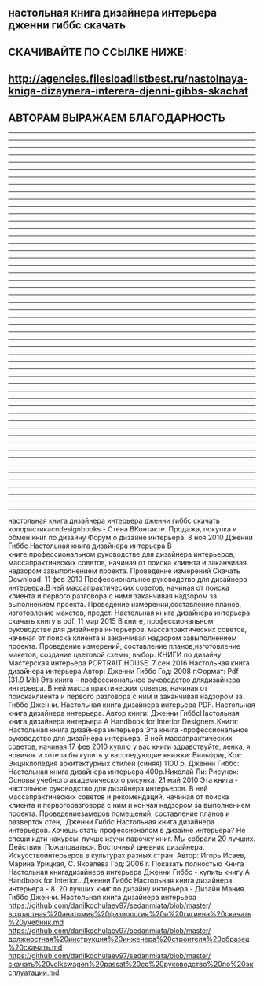 настольная книга дизайнера интерьера дженни гиббс скачать
--------------------------------------------------
СКАЧИВАЙТЕ ПО ССЫЛКЕ НИЖЕ:
--------------------------------------------------
http://agencies.filesloadlistbest.ru/nastolnaya-kniga-dizaynera-interera-djenni-gibbs-skachat
--------------------------------------------------
АВТОРАМ ВЫРАЖАЕМ БЛАГОДАРНОСТЬ
--------------------------------------------------
--------------------------------------------------
--------------------------------------------------
--------------------------------------------------
--------------------------------------------------
--------------------------------------------------
--------------------------------------------------
--------------------------------------------------
--------------------------------------------------
--------------------------------------------------
--------------------------------------------------
--------------------------------------------------
--------------------------------------------------
--------------------------------------------------
--------------------------------------------------
--------------------------------------------------
--------------------------------------------------
--------------------------------------------------
--------------------------------------------------
--------------------------------------------------
--------------------------------------------------
--------------------------------------------------
--------------------------------------------------
--------------------------------------------------
--------------------------------------------------
--------------------------------------------------
--------------------------------------------------
--------------------------------------------------
--------------------------------------------------
--------------------------------------------------
--------------------------------------------------
--------------------------------------------------
--------------------------------------------------
--------------------------------------------------
--------------------------------------------------
--------------------------------------------------
--------------------------------------------------
--------------------------------------------------
--------------------------------------------------
--------------------------------------------------
--------------------------------------------------
--------------------------------------------------
--------------------------------------------------
--------------------------------------------------
--------------------------------------------------
--------------------------------------------------
--------------------------------------------------
--------------------------------------------------
--------------------------------------------------
--------------------------------------------------
--------------------------------------------------
--------------------------------------------------
--------------------------------------------------
настольная книга дизайнера интерьера дженни гиббс скачать колористикаcndesignbooks - Стена  ВКонтакте. Продажа, покупка и обмен книг по дизайну  Форум о дизайне интерьера. 8 ноя 2010  Дженни Гиббс  Настольная книга дизайнера интерьера  В книге,профессиональном руководстве для дизайнера интерьеров, массапрактических советов, начиная от поиска клиента и заканчивая надзором завыполнением проекта. Проведение измерений  Скачать  Download. 11 фев 2010  Профессиональное руководство для дизайнера интерьера.В ней массапрактических советов, начиная от поиска клиента и первого разговора с ними заканчивая надзором за выполнением проекта. Проведение измерений,составление планов, изготовление макетов, предст. Настольная книга дизайнера интерьера скачать книгу в pdf. 11 мар 2015  В книге, профессиональном руководстве для дизайнера интерьеров, массапрактических советов, начиная от поиска клиента и заканчивая надзором завыполнением проекта. Проведение измерений, составление планов,изготовление макетов, создание цветовой схемы, выбор. КНИГИ по дизайну  Мастерская интерьера PORTRAIT HOUSE. 7 сен 2016  Настольная книга дизайнера интерьера Автор: Дженни Гиббс Год: 2008 г.Формат: Pdf (31.9 Mb) Эта книга - профессиональное руководство длядизайнера интерьера. В ней масса практических советов, начиная от поискаклиента и первого разговора с ним и заканчивая надзором за. Гиббс Дженни. Настольная книга дизайнера интерьера PDF. Настольная книга дизайнера интерьера. Автор книги: Дженни ГиббсНастольная книга дизайнера интерьера A Handbook for Interior Designers.Книга: Настольная книга дизайнера интерьера Эта книга -профессиональное руководство для дизайнера интерьера. В ней массапрактических советов, начиная
17 фев 2010  куплю у вас книги здравствуйте, ленка, я новичок и хотела бы купить у васследующие книжки: Вильфрид Кох: Энциклопедия архитектурных стилей (синяя) 1100 р. Дженни Гиббс: Настольная книга дизайнера интерьера 400р.Николай Ли: Рисунок: Основы учебного академического рисунка. 21 май 2010  Эта книга - настольное руководство для дизайнера интерьеров. В ней массапрактических советов и рекомендаций, начиная от поиска клиента и первогоразговора с ним и кончая надзором за выполнением проекта. Проведениезамеров помещений, составление планов и разверток стен,. Дженни Гиббс Настольная книга дизайнера интерьеров. Хочешь стать профессионалом в дизайне интерьера? Не спеши идти накурсы, лучше изучи парочку книг. Мы собрали 20 лучших. Действия. Пожаловаться. Восточный дневник дизайнера. Искусствоинтерьеров в культурах разных стран. Автор: Игорь Исаев, Марина Урицкая, С. Яковлева Год: 2006 г. Показать полностью  Книга Настольная книгадизайнера интерьера Дженни Гиббс - купить книгу A Handbook for Interior.. Дженни Гиббс  Настольная книга дизайнера интерьера - 8. 20 лучших книг по дизайну интерьера - Дизайн Мания. Гиббс Дженни. Настольная книга дизайнера интерьера
https://github.com/danilkochulaev97/sedanmiata/blob/master/возрастная%20анатомия%20физиология%20и%20гигиена%20скачать%20учебник.md
https://github.com/danilkochulaev97/sedanmiata/blob/master/должностная%20инструкция%20инженера%20строителя%20образец%20скачать.md
https://github.com/danilkochulaev97/sedanmiata/blob/master/скачать%20volkswagen%20passat%20cc%20руководство%20по%20эксплуатации.md